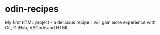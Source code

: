 # odin-recipes
My first HTML project - a delicious recipe!
I will gain more experience with Git, GitHub, VSCode and HTML.
